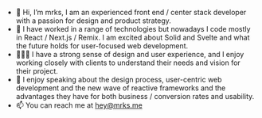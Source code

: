 - 👋 Hi, I’m mrks, I am an experienced front end / center stack developer with a passion for design and product strategy.
- 🌱 I have worked in a range of technologies but nowadays I code mostly in React / Next.js / Remix. I am excited about Solid and Svelte and what the future holds for user-focused web development.
- 👩🏽‍💻 I have a strong sense of design and user experience, and I enjoy working closely with clients to understand their needs and vision for their project. 
- 🎤 I enjoy speaking about the design process, user-centric web development and the new wave of reactive frameworks and the advantages they have for both business / conversion rates and usability.
- 📫 You can reach me at hey@mrks.me
